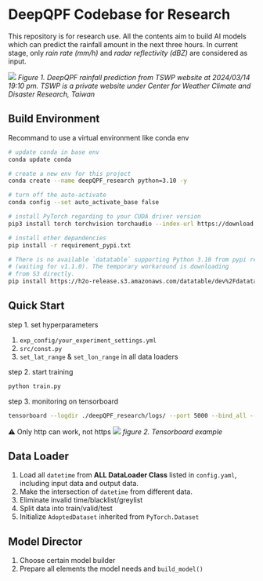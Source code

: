 # DeepQPF Codebase for Research
This repository is for research use. All the contents aim to build AI models which can predict the rainfall amount in the next three hours. In current stage, only *rain rate (mm/h)* and *radar reflectivity (dBZ)* are considered as input. 

![](./visualization/tswp_example.png)
*Figure 1. DeepQPF rainfall prediction from TSWP website at 2024/03/14 19:10 pm. TSWP is a private website under Center for Weather Climate and Disaster Research, Taiwan*

## Build Environment
Recommand to use a virtual environment like conda env
```bash
# update conda in base env
conda update conda

# create a new env for this project
conda create --name deepQPF_research python=3.10 -y

# turn off the auto-activate
conda config --set auto_activate_base false

# install PyTorch regarding to your CUDA driver version
pip3 install torch torchvision torchaudio --index-url https://download.pytorch.org/whl/cu118

# install other depandencies
pip install -r requirement_pypi.txt

# There is no available `datatable` supporting Python 3.10 from pypi repo
# (waiting for v1.1.0). The temporary workaround is downloading 
# from S3 directly.
pip install https://h2o-release.s3.amazonaws.com/datatable/dev%2Fdatatable-1.1.0a2132%2Fdatatable-1.1.0a2132-cp310-cp310-manylinux_2_12_x86_64.whl#sha256=db998c9bdba371e4bd6861282c60744c8ac0ba2c1ca1f2aa1fe1857d48f1d413
```

## Quick Start
step 1. set hyperparameters
1. `exp_config/your_experiment_settings.yml`
2. `src/const.py`
3. `set_lat_range` & `set_lon_range` in all data loaders

step 2. start training
```bash
python train.py
```

step 3. monitoring on tensorboard
```bash
tensorboard --logdir ./deepQPF_research/logs/ --port 5000 --bind_all --load_fast=false
```
:warning: Only http can work, not https
![](./visualization/tb_example.png)
*figure 2. Tensorboard example*

## Data Loader
1. Load all `datetime` from **ALL DataLoader Class** listed in `config.yaml`, including input data and output data.
2. Make the intersection of `datetime` from different data.
3. Eliminate invalid time/blacklist/greylist
4. Split data into train/valid/test
5. Initialize `AdoptedDataset` inherited from `PyTorch.Dataset`

## Model Director
1. Choose certain model builder
2. Prepare all elements the model needs and `build_model()`